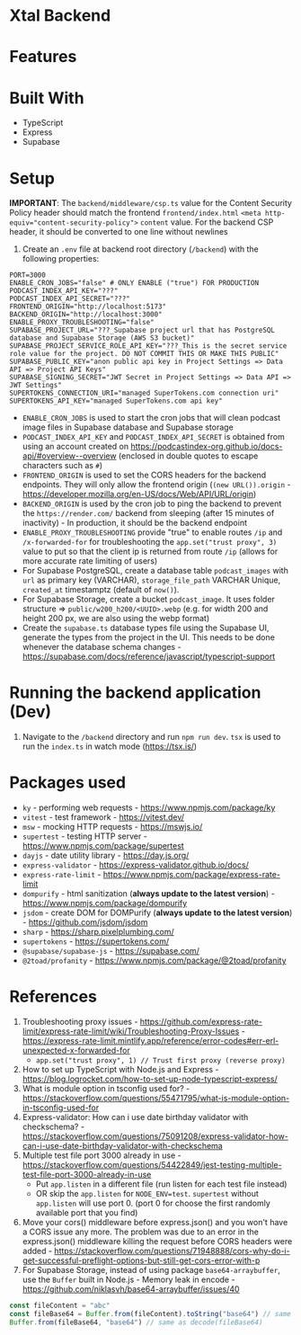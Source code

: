 # Xtal Backend

# Features

# Built With

- TypeScript
- Express
- Supabase

# Setup

**IMPORTANT**: The `backend/middleware/csp.ts` value for the Content Security Policy header should match the frontend `frontend/index.html` `<meta http-equiv="content-security-policy">` `content` value. For the backend CSP header, it should be converted to one line without newlines

1. Create an `.env` file at backend root directory (`/backend`) with the following properties:

```shell
PORT=3000
ENABLE_CRON_JOBS="false" # ONLY ENABLE ("true") FOR PRODUCTION
PODCAST_INDEX_API_KEY="???"
PODCAST_INDEX_API_SECRET="???"
FRONTEND_ORIGIN="http://localhost:5173"
BACKEND_ORIGIN="http://localhost:3000"
ENABLE_PROXY_TROUBLESHOOTING="false"
SUPABASE_PROJECT_URL="???_Supabase project url that has PostgreSQL database and Supabase Storage (AWS S3 bucket)"
SUPABASE_PROJECT_SERVICE_ROLE_API_KEY="???_This is the secret service role value for the project. DO NOT COMMIT THIS OR MAKE THIS PUBLIC"
SUPABASE_PUBLIC_KEY="anon public api key in Project Settings => Data API => Project API Keys"
SUPABASE_SIGNING_SECRET="JWT Secret in Project Settings => Data API => JWT Settings"
SUPERTOKENS_CONNECTION_URI="managed SuperTokens.com connection uri"
SUPERTOKENS_API_KEY="managed SuperTokens.com api key"
```

- `ENABLE_CRON_JOBS` is used to start the cron jobs that will clean podcast image files in Supabase database and Supabase storage
- `PODCAST_INDEX_API_KEY` and `PODCAST_INDEX_API_SECRET` is obtained from using an account created on https://podcastindex-org.github.io/docs-api/#overview--overview (enclosed in double quotes to escape characters such as `#`)
- `FRONTEND_ORIGIN` is used to set the CORS headers for the backend endpoints. They will only allow the frontend origin (`(new URL()).origin` - https://developer.mozilla.org/en-US/docs/Web/API/URL/origin)
- `BACKEND_ORIGIN` is used by the cron job to ping the backend to prevent the `https://render.com/` backend from sleeping (after 15 minutes of inactivity) - In production, it should be the backend endpoint
- `ENABLE_PROXY_TROUBLESHOOTING` provide "true" to enable routes `/ip` and `/x-forwarded-for` for troubleshooting the `app.set("trust proxy", 3)` value to put so that the client ip is returned from route `/ip` (allows for more accurate rate limiting of users)
- For Supabase PostgreSQL, create a database table `podcast_images` with `url` as primary key (VARCHAR), `storage_file_path` VARCHAR Unique, `created_at` timestamptz (default of `now()`).
- For Supabase Storage, create a bucket `podcast_image`. It uses folder structure => `public/w200_h200/<UUID>.webp` (e.g. for width 200 and height 200 px, we are also using the webp format)
- Create the `supabase.ts` database types file using the Supabase UI, generate the types from the project in the UI. This needs to be done whenever the database schema changes - https://supabase.com/docs/reference/javascript/typescript-support

# Running the backend application (Dev)

1. Navigate to the `/backend` directory and run `npm run dev`. `tsx` is used to run the `index.ts` in watch mode (https://tsx.is/)

# Packages used

- `ky` - performing web requests - https://www.npmjs.com/package/ky
- `vitest` - test framework - https://vitest.dev/
- `msw` - mocking HTTP requests - https://mswjs.io/
- `supertest` - testing HTTP server - https://www.npmjs.com/package/supertest
- `dayjs` - date utility library - https://day.js.org/
- `express-validator` - https://express-validator.github.io/docs/
- `express-rate-limit` - https://www.npmjs.com/package/express-rate-limit
- `dompurify` - html sanitization (**always update to the latest version**) - https://www.npmjs.com/package/dompurify
- `jsdom` - create DOM for DOMPurify (**always update to the latest version**) - https://github.com/jsdom/jsdom
- `sharp` - https://sharp.pixelplumbing.com/
- `supertokens` - https://supertokens.com/
- `@supabase/supabase-js` - https://supabase.com/
- `@2toad/profanity` - https://www.npmjs.com/package/@2toad/profanity

# References

1. Troubleshooting proxy issues - https://github.com/express-rate-limit/express-rate-limit/wiki/Troubleshooting-Proxy-Issues - https://express-rate-limit.mintlify.app/reference/error-codes#err-erl-unexpected-x-forwarded-for
   - `app.set("trust proxy", 1) // Trust first proxy (reverse proxy)`
2. How to set up TypeScript with Node.js and Express - https://blog.logrocket.com/how-to-set-up-node-typescript-express/
3. What is module option in tsconfig used for? - https://stackoverflow.com/questions/55471795/what-is-module-option-in-tsconfig-used-for
4. Express-validator: How can i use date birthday validator with checkschema? - https://stackoverflow.com/questions/75091208/express-validator-how-can-i-use-date-birthday-validator-with-checkschema
5. Multiple test file port 3000 already in use - https://stackoverflow.com/questions/54422849/jest-testing-multiple-test-file-port-3000-already-in-use
   - Put `app.listen` in a different file (run listen for each test file instead)
   - OR skip the `app.listen` for `NODE_ENV=test`. `supertest` without `app.listen` will use port 0. (port 0 for choose the first randomly available port that you find)
6. Move your cors() middleware before express.json() and you won't have a CORS issue any more. The problem was due to an error in the express.json() middleware killing the request before CORS headers were added - https://stackoverflow.com/questions/71948888/cors-why-do-i-get-successful-preflight-options-but-still-get-cors-error-with-p
7. For Supabase Storage, instead of using package `base64-arraybuffer`, use the `Buffer` built in Node.js - Memory leak in encode - https://github.com/niklasvh/base64-arraybuffer/issues/40

```javascript
const fileContent = "abc"
const fileBase64 = Buffer.from(fileContent).toString("base64") // same as encode(fileContent)
Buffer.from(fileBase64, "base64") // same as decode(fileBase64)
```
